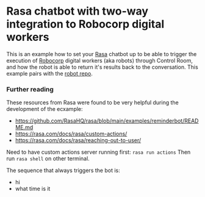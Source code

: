 # Rasa chatbot with two-way integration to Robocorp digital workers

This is an example how to set your [Rasa](https://rasa.com/) chatbot up to be able to trigger the execution of [Robocorp](https://robocorp.com/) digital workers (aka robots) through Control Room, and how the robot is able to return it's results back to the conversation. This example pairs with the [robot repo](https://github.com/robocorp/example-rasa-robot).

### Further reading

These resources from Rasa were found to be very helpful during the development of the ecxample:
- https://github.com/RasaHQ/rasa/blob/main/examples/reminderbot/README.md
- https://rasa.com/docs/rasa/custom-actions/
- https://rasa.com/docs/rasa/reaching-out-to-user/

Need to have custom actions server running first: `rasa run actions`
Then run `rasa shell` on other terminal.

The sequence that always triggers the bot is:
- hi
- what time is it
